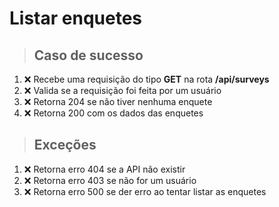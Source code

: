 # Listar enquetes

> ## Caso de sucesso
1. :x: Recebe uma requisição do tipo **GET** na rota **/api/surveys**
2. :x: Valida se a requisição foi feita por um usuário
3. :x: Retorna 204 se não tiver nenhuma enquete
4. :x: Retorna 200 com os dados das enquetes

> ## Exceções
1. :x: Retorna erro 404 se a API não existir
2. :x: Retorna erro 403 se não for um usuário
3. :x: Retorna erro 500 se der erro ao tentar listar as enquetes
